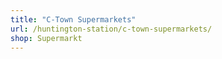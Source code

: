 ```yaml
---
title: "C‑Town Supermarkets"
url: /huntington-station/c-town-supermarkets/
shop: Supermarkt
---
```

